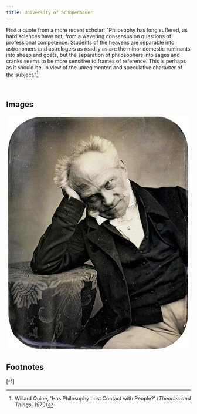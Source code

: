 ```yaml
---
title: University of Schopenhauer
---
```


First a quote from a more recent scholar: "Philosophy has long suffered, as hard
sciences have not, from a wavering consensus on questions of professional
competence. Students of the heavens are separable into astronomers and
astrologers as readily as are the minor domestic ruminants into sheep and goats,
but the separation of philosophers into sages and cranks seems to be more
sensitive to frames of reference. This is perhaps as it should be, in view of
the unregimented and speculative character of the subject."[^1]

[^1]: Willard Quine, 'Has Philosophy Lost Contact with People?' (*Theories and
Things*, 1979)

 

Images
------

![](../images/schopenhauer1.jpg)

Footnotes
---------

[\^1]
